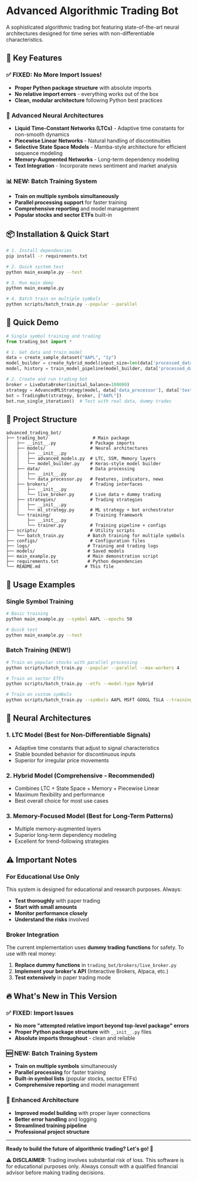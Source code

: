 # Advanced Algorithmic Trading Bot

A sophisticated algorithmic trading bot featuring state-of-the-art neural architectures designed for time series with non-differentiable characteristics.

## 🚀 Key Features

### ✅ **FIXED: No More Import Issues!**
- **Proper Python package structure** with absolute imports
- **No relative import errors** - everything works out of the box
- **Clean, modular architecture** following Python best practices

### 🧠 **Advanced Neural Architectures**
- **Liquid Time-Constant Networks (LTCs)** - Adaptive time constants for non-smooth dynamics
- **Piecewise Linear Networks** - Natural handling of discontinuities  
- **Selective State Space Models** - Mamba-style architecture for efficient sequence modeling
- **Memory-Augmented Networks** - Long-term dependency modeling
- **Text Integration** - Incorporate news sentiment and market analysis

### 📊 **NEW: Batch Training System**
- **Train on multiple symbols simultaneously**
- **Parallel processing support** for faster training
- **Comprehensive reporting** and model management
- **Popular stocks and sector ETFs** built-in

## 📦 Installation & Quick Start

```bash
# 1. Install dependencies
pip install -r requirements.txt

# 2. Quick system test
python main_example.py --test

# 3. Run main demo
python main_example.py

# 4. Batch train on multiple symbols
python scripts/batch_train.py --popular --parallel
```

## 🏁 Quick Demo

```python
# Single symbol training and trading
from trading_bot import *

# 1. Get data and train model
data = create_sample_dataset("AAPL", "1y")
model_builder = create_hybrid_model(input_size=len(data['processed_data']['feature_names']))
model, history = train_model_pipeline(model_builder, data['processed_data'])

# 2. Create and run trading bot  
broker = LiveDataBroker(initial_balance=100000)
strategy = AdvancedMLStrategy(model, data['data_processor'], data['text_processor'])
bot = TradingBot(strategy, broker, ["AAPL"])
bot.run_single_iteration()  # Test with real data, dummy trades
```

## 🔧 Project Structure

```
advanced_trading_bot/
├── trading_bot/                 # Main package
│   ├── __init__.py             # Package imports
│   ├── models/                 # Neural architectures
│   │   ├── __init__.py
│   │   ├── advanced_models.py  # LTC, SSM, Memory layers
│   │   └── model_builder.py    # Keras-style model builder
│   ├── data/                   # Data processing
│   │   ├── __init__.py
│   │   └── data_processor.py   # Features, indicators, news
│   ├── brokers/                # Trading interfaces
│   │   ├── __init__.py
│   │   └── live_broker.py      # Live data + dummy trading
│   ├── strategies/             # Trading strategies
│   │   ├── __init__.py
│   │   └── ml_strategy.py      # ML strategy + bot orchestrator
│   └── training/               # Training framework
│       ├── __init__.py
│       └── trainer.py          # Training pipeline + configs
├── scripts/                    # Utility scripts
│   └── batch_train.py         # Batch training for multiple symbols
├── configs/                    # Configuration files
├── logs/                      # Training and trading logs  
├── models/                    # Saved models
├── main_example.py            # Main demonstration script
├── requirements.txt           # Python dependencies
└── README.md                 # This file
```

## 🎯 Usage Examples

### Single Symbol Training
```bash
# Basic training
python main_example.py --symbol AAPL --epochs 50

# Quick test
python main_example.py --test
```

### Batch Training (NEW!)
```bash
# Train on popular stocks with parallel processing
python scripts/batch_train.py --popular --parallel --max-workers 4

# Train on sector ETFs
python scripts/batch_train.py --etfs --model-type hybrid

# Train on custom symbols
python scripts/batch_train.py --symbols AAPL MSFT GOOGL TSLA --training-config aggressive
```

## 🧠 Neural Architectures

### 1. **LTC Model** (Best for Non-Differentiable Signals)
- Adaptive time constants that adjust to signal characteristics
- Stable bounded behavior for discontinuous inputs
- Superior for irregular price movements

### 2. **Hybrid Model** (Comprehensive - Recommended)
- Combines LTC + State Space + Memory + Piecewise Linear
- Maximum flexibility and performance
- Best overall choice for most use cases

### 3. **Memory-Focused Model** (Best for Long-Term Patterns)
- Multiple memory-augmented layers
- Superior long-term dependency modeling
- Excellent for trend-following strategies

## ⚠️ Important Notes

### **For Educational Use Only**
This system is designed for educational and research purposes. Always:
- **Test thoroughly** with paper trading
- **Start with small amounts**
- **Monitor performance closely**  
- **Understand the risks** involved

### **Broker Integration**
The current implementation uses **dummy trading functions** for safety. To use with real money:

1. **Replace dummy functions** in `trading_bot/brokers/live_broker.py`
2. **Implement your broker's API** (Interactive Brokers, Alpaca, etc.)
3. **Test extensively** in paper trading mode

## 🔥 What's New in This Version

### ✅ **FIXED: Import Issues**
- **No more "attempted relative import beyond top-level package" errors**
- **Proper Python package structure** with `__init__.py` files
- **Absolute imports throughout** - clean and reliable

### 🆕 **NEW: Batch Training System**
- **Train on multiple symbols** simultaneously  
- **Parallel processing** for faster training
- **Built-in symbol lists** (popular stocks, sector ETFs)
- **Comprehensive reporting** and model management

### 🚀 **Enhanced Architecture**
- **Improved model building** with proper layer connections
- **Better error handling** and logging
- **Streamlined training pipeline**
- **Professional project structure**

---

**Ready to build the future of algorithmic trading? Let's go! 🚀**

⚠️ **DISCLAIMER**: Trading involves substantial risk of loss. This software is for educational purposes only. Always consult with a qualified financial advisor before making trading decisions.
